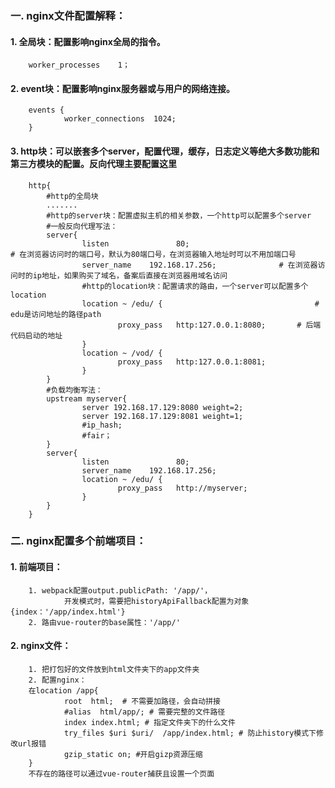 ### 一. nginx文件配置解释：
#### 1. 全局块：配置影响nginx全局的指令。
		worker_processes    1； 

#### 2. event块：配置影响nginx服务器或与用户的网络连接。
		events { 
				worker_connections  1024; 
		} 
#### 3. http块：可以嵌套多个server，配置代理，缓存，日志定义等绝大多数功能和第三方模块的配置。反向代理主要配置这里 
		http{ 
			#http的全局块 
			.......
			#http的server块：配置虚拟主机的相关参数，一个http可以配置多个server 
			#一般反向代理写法： 
			server{ 
					listen               80;                                 # 在浏览器访问时的端口号，默认为80端口号，在浏览器输入地址时可以不用加端口号	 
					server_name    192.168.17.256;              # 在浏览器访问时的ip地址，如果购买了域名，备案后直接在浏览器用域名访问   
					#http的location块：配置请求的路由，一个server可以配置多个location          
					location ~ /edu/ {                                  # edu是访问地址的路径path
							proxy_pass   http:127.0.0.1:8080;       # 后端代码启动的地址 
					}
					location ~ /vod/ {                                  
							proxy_pass   http:127.0.0.1:8081;      
					}
			}
			#负载均衡写法：
			upstream myserver{
					server 192.168.17.129:8080 weight=2;
					server 192.168.17.129:8081 weight=1;
					#ip_hash;
					#fair；
			}
			server{
					listen               80;                                	
					server_name    192.168.17.256;              
					location ~ /edu/ {                                  
							proxy_pass   http://myserver;       
					}
			}
		}


### 二. nginx配置多个前端项目：
#### 1. 前端项目：
		1. webpack配置output.publicPath: '/app/'，
				开发模式时，需要把historyApiFallback配置为对象{index：'/app/index.html'}
		2. 路由vue-router的base属性：'/app/'
#### 2. nginx文件：
		1. 把打包好的文件放到html文件夹下的app文件夹
		2. 配置nginx：
		在location /app{
				root  html;  # 不需要加路径，会自动拼接
				#alias  html/app/; # 需要完整的文件路径
				index index.html; # 指定文件夹下的什么文件
				try_files $uri $uri/  /app/index.html; # 防止history模式下修改url报错
				gzip_static on; #开启gizp资源压缩
		}
		不存在的路径可以通过vue-router捕获且设置一个页面